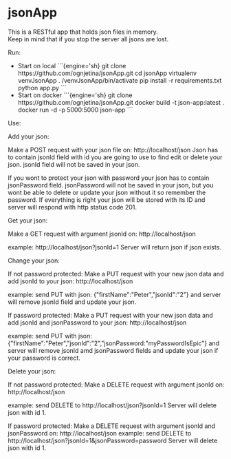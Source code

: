 # jsonApp

This is a RESTful app that holds json files in memory.<br>
Keep in mind that if you stop the server all jsons are lost.

Run:
  <ul>
  <li>
  Start on local
  ```{engine='sh}
  git clone https://github.com/ognjetina/jsonApp.git
  cd jsonApp
  virtualenv venvJsonApp
  . /venvJsonApp/bin/activate
  pip install -r requirements.txt
  python app.py
  ```
  </li>
  <li>
    Start on docker
  ```{engine='sh}
  git clone https://github.com/ognjetina/jsonApp.git
  docker build -t json-app:latest .
  docker run -d -p 5000:5000 json-app
  ```
  </li>
  </ul>

Use:

Add your json:

Make a POST request with your json file on: http://localhost/json
Json has to contain jsonId field with id you are going to use to find edit or delete your json.
jsonId field will not be saved in your json.
                    
If you wont to protect your json with password your json has to contain jsonPassword field.
jsonPassword will not be saved in your json, but you wont be able to delete or update your json
without it so remember the password.
If everything is right your json will be stored with its ID and server will respond with http status
code 201.
         
Get your json:

Make a GET request with argument jsonId on: http://localhost/json
                 
example: http://localhost/json?jsonId=1
Server will return json if json exists.

       
Change your json:
            
If not password protected:
Make a PUT request with your new json data and add jsonId to your json:
http://localhost/json
               
example: send PUT with json: 
{"firstName":"Peter","jsonId":"2"}
and server will remove jsonId field and update your json.

If password protected:
Make a PUT request with your new json data and add jsonId and jsonPassword to your json:
http://localhost/json
                  
example: send PUT with json: 
{"firstName":"Peter","jsonId":"2","jsonPassword:"myPasswordIsEpic"}
and server will remove jsonId amd jsonPassword fields and update your json if your password is correct.
    
Delete your json:
           
If not password protected:
Make a DELETE request with argument jsonId on: http://localhost/json

example: send DELETE to http://localhost/json?jsonId=1
Server will delete json with id 1.

If password protected:
Make a DELETE request with argument jsonId and jsonPassword on: http://localhost/json
example: send DELETE to http://localhost/json?jsonId=1&jsonPassword=password
Server will delete json with id 1.
        
    
